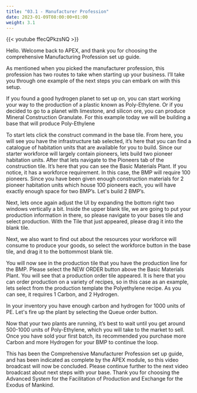 ```yaml
---
title: "03.1 - Manufacturer Profession"
date: 2023-01-09T08:00:00+01:00
weight: 3.1
---
```


{{< youtube ffecQPkzsNQ >}}

Hello. Welcome back to APEX, and thank you for choosing the comprehensive Manufacturing Profession set up guide.

As mentioned when you picked the manufacturer profession, this profession has two routes to take when starting up your business. I’ll take you through one example of the next steps you can embark on with this setup.

If you found a good hydrogen planet to set up on, you can start working your way to the production of a plastic known as Poly-Ethylene. Or if you decided to go to a planet with limestone, and silicon ore, you can produce Mineral Construction Granulate. For this example today we will be building a base that will produce Poly-Ethylene

To start lets click the construct command in the base tile. From here, you will see you have the infrastructure tab selected, it’s here that you can find a catalogue of habitation units that are available for you to build. Since our starter workforce will largely contain pioneers, lets build two pioneer habitation units. After that lets navigate to the Pioneers tab of the construction tile. It’s here that you can see the Basic Materials Plant. If you notice, it has a workforce requirement. In this case, the BMP will require 100 pioneers. Since you have been given enough construction materials for 2 pioneer habitation units which house 100 pioneers each, you will have exactly enough space for two BMP’s. Let's build 2 BMP’s.

Next, lets once again adjust the UI by expanding the bottom right two windows vertically a bit. Inside the upper blank tile, we are going to put your production information in there, so please navigate to your bases tile and select production. With the Tile that just appeared, please drag it into the blank tile.

Next, we also want to find out about the resources your workforce will consume to produce your goods, so select the workforce button in the base tile, and drag it to the bottommost blank tile.

You will now see in the production tile that you have the production line for the BMP. Please select the NEW ORDER button above the Basic Materials Plant. You will see that a production order tile appeared. It is here that you can order production on a variety of recipes, so in this case as an example, lets select from the production template the Polyethylene recipe. As you can see, it requires 1 Carbon, and 2 Hydrogen.

In your inventory you have enough carbon and hydrogen for 1000 units of PE. Let's fire up the plant by selecting the Queue order button.

Now that your two plants are running, it’s best to wait until you get around 500-1000 units of Poly-Ethylene, which you will take to the market to sell. Once you have sold your first batch, its recommended you purchase more Carbon and more Hydrogen for your BMP to continue the loop.

This has been the Comprehensive Manufacturer Profession set up guide, and has been indicated as complete by the APEX module, so this video broadcast will now be concluded. Please continue further to the next video broadcast about next steps with your base. Thank you for choosing the Advanced System for the Facilitation of Production and Exchange for the Exodus of Mankind.